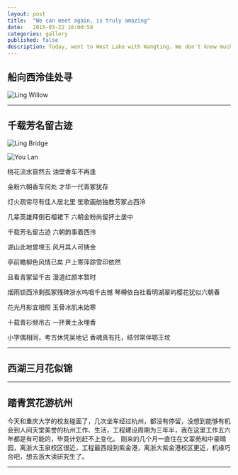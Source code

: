 ```yaml
---
layout: post
title:  "We can meet again, is truly amazing"
date:   2015-03-22 16:00:58
categories: gallery
published: false
description: Today, went to West Lake with Wangting. We don't know much about each other, even though we are alumni of Chongqing University. We just met in mathematics modeling class, we can meet again in Hangzhou, is truly amazing.
---
```


## 船向西泠佳处寻


![Ling Willow]({{site.imgurl}}/westlake/P50322-154946_zpsesude06u.jpg)

-----

## 千载芳名留古迹


![Ling Bridge]({{site.imgurl}}/westlake/MuCaiting2048_1365_zps7w3mxbep.jpeg)

![You Lan]({{site.imgurl}}/westlake/youlanlu_zpso19sqyyk.png)

桃花流水窅然去	油壁香车不再逢

金粉六朝香车何处	才华一代青冢犹存

灯火疏帘尽有佳人居北里	笙歌画舫独教芳冢占西泠

几辈英雄拜倒石榴裙下	六朝金粉尚留抔土垄中

千载芳名留古迹	六朝韵事着西泠

湖山此地曾埋玉	风月其人可铸金

亭前瞻柳色风情已矣	户上寄萍踪雪印依然

且看青冢留千古	漫道红颜本暂时

烟雨锁西泠剩孤冢残碑浙水呜咽千古憾	琴樽依白社看明湖翠屿樱花犹似六朝春

花光月影宜相照	玉骨冰肌未始寒

十载青衫频吊古	一抔黄土永埋香

小字偶相同，考古休凭吴地记	香魂真有托，结邻常伴鄂王坟


-----

## 西湖三月花似锦


<!--![Wang Ting]({{site.imgurl}}/westlake/msTing_zpsell4f01v.jpg)-->

-----

## 踏青赏花游杭州


今天和重庆大学的校友碰面了，几次坐车经过杭州，都没有停留，没想到能够有机会到人间天堂美誉的杭州工作、生活，工程建设周期为三年半，我在这里工作五六年都是有可能的，毕竟计划赶不上变化。
刚来的几个月一直住在文翠苑和中豪晴园，离浙大玉泉校区很近，工程最西段到紫金港，离浙大紫金港校区更近，机缘巧合吧，想去浙大读研究生了。


-----

